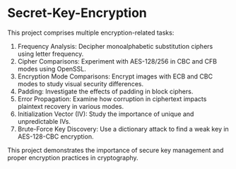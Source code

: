 # Secret-Key-Encryption
This project comprises multiple encryption-related tasks:

1.  Frequency Analysis: Decipher monoalphabetic substitution ciphers using letter frequency.
2.  Cipher Comparisons: Experiment with AES-128/256 in CBC and CFB modes using OpenSSL.
3.  Encryption Mode Comparisons: Encrypt images with ECB and CBC modes to study visual security differences.
4.  Padding: Investigate the effects of padding in block ciphers.
5.  Error Propagation: Examine how corruption in ciphertext impacts plaintext recovery in various modes.
6.  Initialization Vector (IV): Study the importance of unique and unpredictable IVs.
7.  Brute-Force Key Discovery: Use a dictionary attack to find a weak key in AES-128-CBC encryption.

This project demonstrates the importance of secure key management and proper encryption practices in cryptography.
